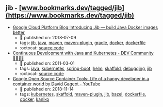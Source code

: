 jib - [www.bookmarks.dev/tagged/jib](https://www.bookmarks.dev/tagged/jib)
---
* [Google Cloud Platform Blog Introducing Jib — build Java Docker images better](https://cloudplatform.googleblog.com/2018/07/introducing-jib-build-java-docker-images-better.html)
    * :calendar: published on: 2018-07-09
    * tags: [jib](../tagged/jib.md), [java](../tagged/java.md), [maven](../tagged/maven.md), [maven-plugin](../tagged/maven-plugin.md), [gradle](../tagged/gradle.md), [docker](../tagged/docker.md), [dockerfile](../tagged/dockerfile.md)
    * :octocat: [source code](https://github.com/GoogleContainerTools/jib)
* [Continuous Development with Java and Kubernetes - DEV Community 👩‍💻👨‍💻](https://dev.to/pozo/continuous-development-with-java-and-kubernetes-3d08)
    * :calendar: published on: 2011-03-01
    * tags: [java](../tagged/java.md), [kubernetes](../tagged/kubernetes.md), [spring-boot](../tagged/spring-boot.md), [helm](../tagged/helm.md), [skaffold](../tagged/skaffold.md), [debugging](../tagged/debugging.md), [jib](../tagged/jib.md)
    * :octocat: [source code](https://github.com/Pozo/continuous-java-kubernetes)
* [Google Open Source Container Tools: Life of a happy developer in a container world  by  David Gageot - YouTube](https://www.youtube.com/watch?v=4uU44VviyjM)
    * :calendar: published on: 2018-11-14
    * tags: [kubernetes](../tagged/kubernetes.md), [skaffold](../tagged/skaffold.md), [maven-plugin](../tagged/maven-plugin.md), [jib](../tagged/jib.md), [bazel](../tagged/bazel.md), [dockerfile](../tagged/dockerfile.md), [docker](../tagged/docker.md), [kaniko](../tagged/kaniko.md)
